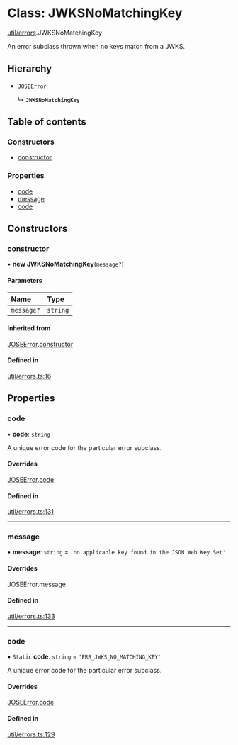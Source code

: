 # Class: JWKSNoMatchingKey

[util/errors](../modules/util_errors.md).JWKSNoMatchingKey

An error subclass thrown when no keys match from a JWKS.

## Hierarchy

- [`JOSEError`](util_errors.JOSEError.md)

  ↳ **`JWKSNoMatchingKey`**

## Table of contents

### Constructors

- [constructor](util_errors.JWKSNoMatchingKey.md#constructor)

### Properties

- [code](util_errors.JWKSNoMatchingKey.md#code)
- [message](util_errors.JWKSNoMatchingKey.md#message)
- [code](util_errors.JWKSNoMatchingKey.md#code)

## Constructors

### constructor

• **new JWKSNoMatchingKey**(`message?`)

#### Parameters

| Name | Type |
| :------ | :------ |
| `message?` | `string` |

#### Inherited from

[JOSEError](util_errors.JOSEError.md).[constructor](util_errors.JOSEError.md#constructor)

#### Defined in

[util/errors.ts:16](https://github.com/panva/jose/blob/v3.16.1/src/util/errors.ts#L16)

## Properties

### code

• **code**: `string`

A unique error code for the particular error subclass.

#### Overrides

[JOSEError](util_errors.JOSEError.md).[code](util_errors.JOSEError.md#code)

#### Defined in

[util/errors.ts:131](https://github.com/panva/jose/blob/v3.16.1/src/util/errors.ts#L131)

___

### message

• **message**: `string` = `'no applicable key found in the JSON Web Key Set'`

#### Overrides

JOSEError.message

#### Defined in

[util/errors.ts:133](https://github.com/panva/jose/blob/v3.16.1/src/util/errors.ts#L133)

___

### code

▪ `Static` **code**: `string` = `'ERR_JWKS_NO_MATCHING_KEY'`

A unique error code for the particular error subclass.

#### Overrides

[JOSEError](util_errors.JOSEError.md).[code](util_errors.JOSEError.md#code)

#### Defined in

[util/errors.ts:129](https://github.com/panva/jose/blob/v3.16.1/src/util/errors.ts#L129)
